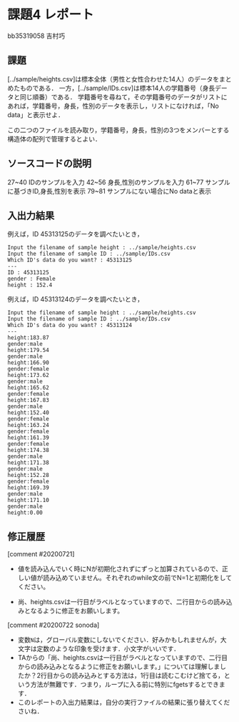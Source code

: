 # 課題4 レポート

bb35319058 吉村巧

## 課題

[../sample/heights.csv]は標本全体（男性と女性合わせた14人）のデータをまとめたものである．
一方，[../sample/IDs.csv]は標本14人の学籍番号（身長データと同じ順番）である．
学籍番号を尋ねて，その学籍番号のデータがリストにあれば，学籍番号，身長，性別のデータを表示し，リストになければ，「No data」と表示せよ．

この二つのファイルを読み取り，学籍番号，身長，性別の3つをメンバーとする構造体の配列で管理するとよい．

## ソースコードの説明
27~40 IDのサンプルを入力
42~56 身長,性別のサンプルを入力
61~77 サンプルに基づきID,身長,性別を表示
79~81 サンプルにない場合にNo dataと表示

## 入出力結果

例えば，ID 45313125のデータを調べたいとき，

```
Input the filename of sample height : ../sample/heights.csv
Input the filename of sample ID : ../sample/IDs.csv
Which ID's data do you want? : 45313125
---
ID : 45313125
gender : Female
height : 152.4
```

例えば，ID 45313124のデータを調べたいとき，

```
Input the filename of sample height : ../sample/heights.csv
Input the filename of sample ID : ../sample/IDs.csv
Which ID's data do you want? : 45313124
---
height:183.87
gender:male
height:179.54
gender:male
height:166.90
gender:female
height:173.62
gender:male
height:165.62
gender:female
height:167.83
gender:male
height:152.40
gender:female
height:163.24
gender:female
height:161.39
gender:female
height:174.38
gender:male
height:171.38
gender:male
height:152.28
gender:female
height:169.39
gender:male
height:171.10
gender:male
height:0.00
```

## 修正履歴
[comment #20200721]
- 値を読み込んでいく時にNが初期化されずにずっと加算されているので、正しい値が読み込めていません。それぞれのwhile文の前でN=1と初期化をしてください。

- 尚、heights.csvは一行目がラベルとなっていますので、二行目からの読み込みとなるように修正をお願いします。

[comment #20200722 sonoda]
- 変数`N`は，グローバル変数にしないでください．好みかもしれませんが，大文字は定数のような印象を受けます．小文字がいいです．
- TAからの「尚、heights.csvは一行目がラベルとなっていますので、二行目からの読み込みとなるように修正をお願いします。」については理解しましたか？2行目からの読み込みとする方法は，1行目は読むこむけど捨てる，という方法が無難です．つまり，ループに入る前に特別にfgetsするとできます．
- このレポートの入出力結果は，自分の実行ファイルの結果に張り替えてくださいね．
